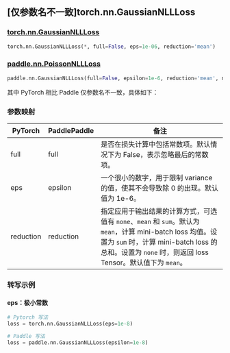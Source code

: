 ## [仅参数名不一致]torch.nn.GaussianNLLLoss

### [torch.nn.GaussianNLLLoss](https://pytorch.org/docs/stable/generated/torch.nn.GaussianNLLLoss)

```python
torch.nn.GaussianNLLLoss(*, full=False, eps=1e-06, reduction='mean')
```

### [paddle.nn.PoissonNLLLoss](https://www.paddlepaddle.org.cn/documentation/docs/zh/api/paddle/nn/PoissonNLLLoss_cn.html)

```python
paddle.nn.GaussianNLLLoss(full=False, epsilon=1e-6, reduction='mean', name=None)
```

其中 PyTorch 相比 Paddle 仅参数名不一致，具体如下：

### 参数映射

| PyTorch            | PaddlePaddle       | 备注                                                                               |
| ------------------ | ------------------ | ---------------------------------------------------------------------------------- |
| full               | full               | 是否在损失计算中包括常数项。默认情况下为 False，表示忽略最后的常数项。                 |
| eps                | epsilon            | 一个很小的数字，用于限制 variance 的值，使其不会导致除 0 的出现。默认值为 1e-6。       |
| reduction          | reduction          | 指定应用于输出结果的计算方式，可选值有 `none`、`mean` 和 `sum`。默认为 `mean`，计算 mini-batch loss 均值。设置为 `sum` 时，计算 mini-batch loss 的总和。设置为 `none` 时，则返回 loss Tensor。默认值下为 `mean`。   |

### 转写示例

#### eps：极小常数

```python
# Pytorch 写法
loss = torch.nn.GaussianNLLLoss(eps=1e-8)

# Paddle 写法
loss = paddle.nn.GaussianNLLLoss(epsilon=1e-8)
```
